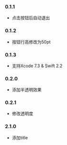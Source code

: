 ### 0.1.1

- 点击按钮后自动退出

### 0.1.2

- 按钮行高修改为50pt

### 0.1.3

- 支持Xcode 7.3 & Swift 2.2

### 0.2.0

- 添加半透明效果

### 0.2.1

- 修改透明度

### 2.1.0

- 添加title